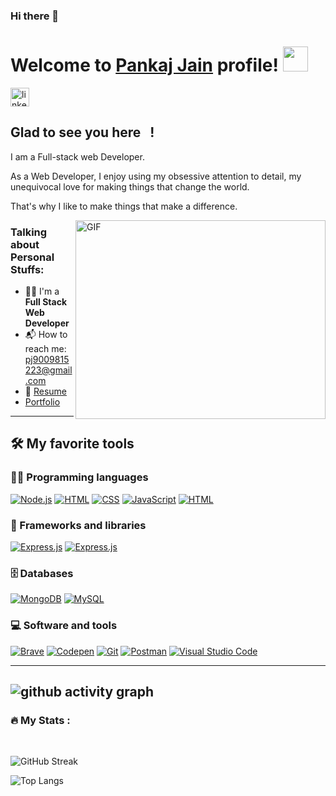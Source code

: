 ### Hi there 👋

# Welcome to [Pankaj Jain](https://github.com/git-Pankaj06) profile! <a href="https://github.com/pankubhaiya"><img src="https://user-images.githubusercontent.com/114337213/218177562-625f81fc-c4bd-4a4d-a56b-0d8d6c3d6d5e.png" width="40px"></a>

<a href="https://www.linkedin.com/in/pankaj-jain-a5586621b/" target="_blank"><img align="center" src="https://user-images.githubusercontent.com/114337213/218171713-ff1cece8-2363-406a-80db-0fec0f36f9ef.png" alt="linkedin" height="30" width="30" /></a>
&nbsp;



## Glad to see you here &nbsp; !

I am a Full-stack web Developer.

As a Web Developer, I enjoy using my obsessive attention to detail, my unequivocal love for making things that change the world.

That's why I like to make things that make a difference.

<img align="right" alt="GIF" src="https://user-images.githubusercontent.com/114337213/218172084-62191cef-94b6-4087-a4c5-2f07b272ae61.gif" width="400" height="318" />


### Talking about Personal Stuffs:

- 👨‍🎓 I'm a **Full Stack Web Developer**
- 📬 How to reach me: [pj9009815223@gmail.com](mailto:pankaje06@gmail.com)
- 📝 [Resume](https://drive.google.com/file/d/19ea89GX-Fe944bXONPQSxXajRxaScjIP/view)
- [Portfolio](https://pankubhaiya.github.io/)
---

## 🛠️ My favorite tools

### 👨‍💻 Programming languages

<p>
    <a href="#"><img alt="Node.js" src="https://img.shields.io/badge/Node.js-43853D.svg?logo=node.js&logoColor=white"></a>
    <a href="#"><img alt="HTML" src="https://img.shields.io/badge/HTML-E34F26.svg?logo=html5&logoColor=white"></a>
    <a href="#"><img alt="CSS" src="https://img.shields.io/badge/CSS-1572B6.svg?logo=css3&logoColor=white"></a>
    <a href="#"><img alt="JavaScript" src="https://img.shields.io/badge/JavaScript-F7DF1E.svg?logo=javascript&logoColor=black"></a>
    <a href="#"><img alt="HTML" src="https://img.shields.io/badge/-Typescript-blue"></a>
</p>

### 🧰 Frameworks and libraries

<p>
    <a href="#"><img alt="Express.js" src="https://img.shields.io/badge/Express.js-404d59.svg?logo=express&logoColor=white"></a>
    <a href="#"><img alt="Express.js" src="https://img.shields.io/badge/-ReactJS-blue"></a>
</p>

### 🗄️ Databases

<p>
    <a href="#"><img alt="MongoDB" src ="https://img.shields.io/badge/MongoDB-4ea94b.svg?logo=mongodb&logoColor=white"></a>
    <a href="#"><img alt="MySQL" src="https://img.shields.io/badge/MySQL-00f.svg?logo=mysql&logoColor=white"></a>
</p>

### 💻 Software and tools

<p>
    <a href="#"><img alt="Brave" src="https://img.shields.io/badge/-Brave-FB542B?logo=brave&logoColor=white"></a>
    <a href="#"><img alt="Codepen" src="https://img.shields.io/badge/Codepen-000000.svg?logo=codepen&logoColor=white"></a>
    <a href="#"><img alt="Git" src="https://img.shields.io/badge/Git-F05033.svg?logo=git&logoColor=white"></a>
    <a href="#"><img alt="Postman" src="https://img.shields.io/badge/Postman-FF6C37?logo=postman&logoColor=white"></a>
    <a href="#"><img alt="Visual Studio Code" src="https://img.shields.io/badge/Visual%20Studio%20Code-0078d7.svg?logo=visual-studio-code&logoColor=white"></a>
</p>



---
![github activity graph](https://github-readme-activity-graph.vercel.app/graph?username=git-Pankaj06&bg_color=ece2f8&color=000000&line=9263d9&point=c45f5f&area=true&hide_border=true)
---

 ### 🔥 My Stats :
<br/>

![GitHub Streak](https://github-readme-streak-stats.herokuapp.com/?user=git-Pankaj06)

![Top Langs](https://github-readme-stats.vercel.app/api/top-langs/?username=git-Pankaj06&theme=buefy&layout=compact)
